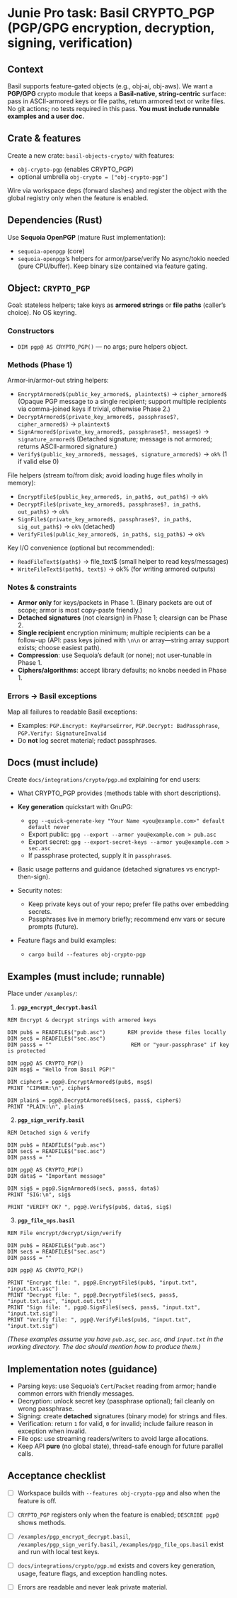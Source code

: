 # Junie Pro task: Basil **CRYPTO_PGP** (PGP/GPG encryption, decryption, signing, verification)

## Context

Basil supports feature-gated objects (e.g., obj-ai, obj-aws). We want a **PGP/GPG** crypto module that keeps a **Basil-native, string-centric** surface: pass in ASCII-armored keys or file paths, return armored text or write files. No git actions; no tests required in this pass. **You must include runnable examples and a user doc.**

## Crate & features

Create a new crate: `basil-objects-crypto/` with features:

* `obj-crypto-pgp` (enables CRYPTO_PGP)
* optional umbrella `obj-crypto = ["obj-crypto-pgp"]`

Wire via workspace deps (forward slashes) and register the object with the global registry only when the feature is enabled.

## Dependencies (Rust)

Use **Sequoia OpenPGP** (mature Rust implementation):

* `sequoia-openpgp` (core)
* `sequoia-openpgp`’s helpers for armor/parse/verify
  No async/tokio needed (pure CPU/buffer). Keep binary size contained via feature gating.

## Object: `CRYPTO_PGP`

Goal: stateless helpers; take keys as **armored strings** or **file paths** (caller’s choice). No OS keyring.

### Constructors

* `DIM pgp@ AS CRYPTO_PGP()` — no args; pure helpers object.

### Methods (Phase 1)

Armor-in/armor-out string helpers:

* `EncryptArmored$(public_key_armored$, plaintext$)` → `cipher_armored$`
  (Opaque PGP message to a single recipient; support multiple recipients via comma-joined keys if trivial, otherwise Phase 2.)
* `DecryptArmored$(private_key_armored$, passphrase$?, cipher_armored$)` → `plaintext$`
* `SignArmored$(private_key_armored$, passphrase$?, message$)` → `signature_armored$`
  (Detached signature; message is not armored; returns ASCII-armored signature.)
* `Verify$(public_key_armored$, message$, signature_armored$)` → `ok%` (1 if valid else 0)

File helpers (stream to/from disk; avoid loading huge files wholly in memory):

* `EncryptFile$(public_key_armored$, in_path$, out_path$)` → `ok%`
* `DecryptFile$(private_key_armored$, passphrase$?, in_path$, out_path$)` → `ok%`
* `SignFile$(private_key_armored$, passphrase$?, in_path$, sig_out_path$)` → `ok%` (detached)
* `VerifyFile$(public_key_armored$, in_path$, sig_path$)` → `ok%`

Key I/O convenience (optional but recommended):

* `ReadFileText$(path$)` → file_text$   (small helper to read keys/messages)
* `WriteFileText$(path$, text$)` → ok%   (for writing armored outputs)

### Notes & constraints

* **Armor only** for keys/packets in Phase 1. (Binary packets are out of scope; armor is most copy-paste friendly.)
* **Detached signatures** (not clearsign) in Phase 1; clearsign can be Phase 2.
* **Single recipient** encryption minimum; multiple recipients can be a follow-up (API: pass keys joined with `\n\n` or array—string array support exists; choose easiest path).
* **Compression**: use Sequoia’s default (or none); not user-tunable in Phase 1.
* **Ciphers/algorithms**: accept library defaults; no knobs needed in Phase 1.

### Errors → Basil exceptions

Map all failures to readable Basil exceptions:

* Examples: `PGP.Encrypt: KeyParseError`, `PGP.Decrypt: BadPassphrase`, `PGP.Verify: SignatureInvalid`
* Do **not** log secret material; redact passphrases.

## Docs (must include)

Create `docs/integrations/crypto/pgp.md` explaining for end users:

* What CRYPTO_PGP provides (methods table with short descriptions).
* **Key generation** quickstart with GnuPG:

  * `gpg --quick-generate-key "Your Name <you@example.com>" default default never`
  * Export public: `gpg --export --armor you@example.com > pub.asc`
  * Export secret: `gpg --export-secret-keys --armor you@example.com > sec.asc`
  * If passphrase protected, supply it in `passphrase$`.
* Basic usage patterns and guidance (detached signatures vs encrypt-then-sign).
* Security notes:

  * Keep private keys out of your repo; prefer file paths over embedding secrets.
  * Passphrases live in memory briefly; recommend env vars or secure prompts (future).
* Feature flags and build examples:

  * `cargo build --features obj-crypto-pgp`

## Examples (must include; runnable)

Place under `/examples/`:

1. **`pgp_encrypt_decrypt.basil`**

```
REM Encrypt & decrypt strings with armored keys

DIM pub$ = READFILE$("pub.asc")       REM provide these files locally
DIM sec$ = READFILE$("sec.asc")
DIM pass$ = ""                         REM or "your-passphrase" if key is protected

DIM pgp@ AS CRYPTO_PGP()
DIM msg$ = "Hello from Basil PGP!"

DIM cipher$ = pgp@.EncryptArmored$(pub$, msg$)
PRINT "CIPHER:\n", cipher$

DIM plain$ = pgp@.DecryptArmored$(sec$, pass$, cipher$)
PRINT "PLAIN:\n", plain$
```

2. **`pgp_sign_verify.basil`**

```
REM Detached sign & verify

DIM pub$ = READFILE$("pub.asc")
DIM sec$ = READFILE$("sec.asc")
DIM pass$ = ""

DIM pgp@ AS CRYPTO_PGP()
DIM data$ = "Important message"

DIM sig$ = pgp@.SignArmored$(sec$, pass$, data$)
PRINT "SIG:\n", sig$

PRINT "VERIFY OK? ", pgp@.Verify$(pub$, data$, sig$)
```

3. **`pgp_file_ops.basil`**

```
REM File encrypt/decrypt/sign/verify

DIM pub$ = READFILE$("pub.asc")
DIM sec$ = READFILE$("sec.asc")
DIM pass$ = ""

DIM pgp@ AS CRYPTO_PGP()

PRINT "Encrypt file: ", pgp@.EncryptFile$(pub$, "input.txt", "input.txt.asc")
PRINT "Decrypt file: ", pgp@.DecryptFile$(sec$, pass$, "input.txt.asc", "input.out.txt")
PRINT "Sign file: ", pgp@.SignFile$(sec$, pass$, "input.txt", "input.txt.sig")
PRINT "Verify file: ", pgp@.VerifyFile$(pub$, "input.txt", "input.txt.sig")
```

*(These examples assume you have `pub.asc`, `sec.asc`, and `input.txt` in the working directory. The doc should mention how to produce them.)*

## Implementation notes (guidance)

* Parsing keys: use Sequoia’s `Cert`/`Packet` reading from armor; handle common errors with friendly messages.
* Decryption: unlock secret key (passphrase optional); fail cleanly on wrong passphrase.
* Signing: create **detached** signatures (binary mode) for strings and files.
* Verification: return `1` for valid, `0` for invalid; include failure reason in exception when invalid.
* File ops: use streaming readers/writers to avoid large allocations.
* Keep API **pure** (no global state), thread-safe enough for future parallel calls.

## Acceptance checklist

* [ ] Workspace builds with `--features obj-crypto-pgp` and also when the feature is off.
* [ ] `CRYPTO_PGP` registers only when the feature is enabled; `DESCRIBE pgp@` shows methods.
* [ ] `/examples/pgp_encrypt_decrypt.basil`, `/examples/pgp_sign_verify.basil`, `/examples/pgp_file_ops.basil` exist and run with local test keys.
* [ ] `docs/integrations/crypto/pgp.md` exists and covers key generation, usage, feature flags, and exception handling notes.
* [ ] Errors are readable and never leak private material.

